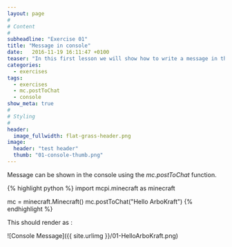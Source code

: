```yaml
---
layout: page
#
# Content
#
subheadline: "Exercise 01"
title: "Message in console"
date:   2016-11-19 16:11:47 +0100
teaser: "In this first lesson we will show how to write a message in the console."
categories:
  - exercises
tags:
  - exercises
  - mc.postToChat
  - console
show_meta: true
#
# Styling
#
header:
  image_fullwidth: flat-grass-header.png
image:
  header: "test header"
  thumb: "01-console-thumb.png"
---
```



Message can be shown in the console using the *mc.postToChat* function.


{% highlight python %}
import mcpi.minecraft as minecraft

mc = minecraft.Minecraft()
mc.postToChat("Hello ArboKraft")
{% endhighlight %}

This should render as :

![Console Message]({{ site.urlimg }}/01-HelloArboKraft.png)
